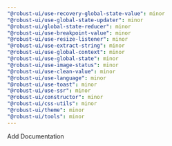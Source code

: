 ```yaml
---
"@robust-ui/use-recovery-global-state-value": minor
"@robust-ui/use-global-state-updater": minor
"@robust-ui/global-state-reducer": minor
"@robust-ui/use-breakpoint-value": minor
"@robust-ui/use-resize-listener": minor
"@robust-ui/use-extract-string": minor
"@robust-ui/use-global-context": minor
"@robust-ui/use-global-state": minor
"@robust-ui/use-image-status": minor
"@robust-ui/use-clean-value": minor
"@robust-ui/use-language": minor
"@robust-ui/use-toast": minor
"@robust-ui/use-ssr": minor
"@robust-ui/constructor": minor
"@robust-ui/css-utils": minor
"@robust-ui/theme": minor
"@robust-ui/tools": minor
---
```


Add Documentation
